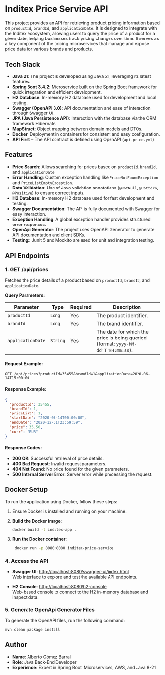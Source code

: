 # Inditex Price Service API

This project provides an API for retrieving product pricing information based on `productId`, `brandId`, and `applicationDate`. It is designed to integrate with the Inditex ecosystem, allowing users to query the price of a product for a given date, helping businesses track pricing changes over time.
It serves as a key component of the pricing microservices that manage and expose price data for various brands and products.

## Tech Stack

- **Java 21**: The project is developed using Java 21, leveraging its latest features.
- **Spring Boot 3.4.2**: Microservice built on the Spring Boot framework for quick integration and efficient development.
- **H2 Database**: In-memory H2 database used for development and local testing.
- **Swagger (OpenAPI 3.0)**: API documentation and ease of interaction through Swagger UI.
- **JPA (Java Persistence API)**: Interaction with the database via the ORM framework Hibernate.
- **MapStruct**: Object mapping between domain models and DTOs.
- **Docker**: Deployment in containers for consistent and easy configuration.
- **API First** – The API contract is defined using OpenAPI (`api-price.yml`)

## Features

- **Price Search**: Allows searching for prices based on `productId`, `brandId`, and `applicationDate`.
- **Error Handling**: Custom exception handling like `PriceNotFoundException` and `PriceListEmptyException`.
- **Data Validation**: Use of Java validation annotations (`@NotNull`, `@Pattern`, `@Positive`) to ensure correct inputs.
- **H2 Database**: In-memory H2 database used for fast development and testing.
- **Swagger Documentation**: The API is fully documented with Swagger for easy interaction.
- **Exception Handling**: A global exception handler provides structured error responses.
- **OpenApi Generator**: The project uses OpenAPI Generator to generate API documentation and client SDKs.
- **Testing**:: Junit 5 and Mockito are used for unit and integration testing.
## API Endpoints

### 1. **GET /api/prices**
Fetches the price details of a product based on `productId`, `brandId`, and `applicationDate`.

**Query Parameters:**

| Parameter        | Type     | Required | Description                                                              |
|------------------|----------|----------|--------------------------------------------------------------------------|
| `productId`      | `Long`   | Yes      | The product identifier.                                                  |
| `brandId`        | `Long`   | Yes      | The brand identifier.                                                    |
| `applicationDate`| `String` | Yes      | The date for which the price is being queried (format: `yyyy-MM-dd'T'HH:mm:ss`). |


#### Request Example:
```http
GET /api/prices?productId=35455&brandId=1&applicationDate=2020-06-14T15:00:00
```

#### Response Example:
```json
{
  "productId": 35455,
  "brandId": 1,
  "priceList": 1,
  "startDate": "2020-06-14T00:00:00",
  "endDate": "2020-12-31T23:59:59",
  "price": 35.50,
  "curr": "EUR"
}
```

#### Response Codes:
- **200 OK**: Successful retrieval of price details.
- **400 Bad Request**: Invalid request parameters.
- **404 Not Found**: No price found for the given parameters.
- **500 Internal Server Error**: Server error while processing the request.

## Docker Setup

To run the application using Docker, follow these steps:

1. Ensure Docker is installed and running on your machine.

2. **Build the Docker image**:
   ```bash
   docker build -t inditex-app .

3. **Run the Docker container**:
   ```bash
    docker run -p 8080:8080 inditex-price-service
    ```
### 4. Access the API

- **Swagger UI**: [http://localhost:8080/swagger-ui/index.html](http://localhost:8080/swagger-ui/index.html)  
  Web interface to explore and test the available API endpoints.

- **H2 Console**: [http://localhost:8080/h2-console](http://localhost:8080/h2-console)  
  Web-based console to connect to the H2 in-memory database and inspect data.

### 5. Generate OpenApi Generator Files
To generate the OpenAPI files, run the following command:

```bash
mvn clean package install
```

## Author
- **Name**: Alberto Gómez Barral
- **Role**: Java Back-End Developer
- **Experience**: Expert in Spring Boot, Microservices, AWS, and Java 8-21



